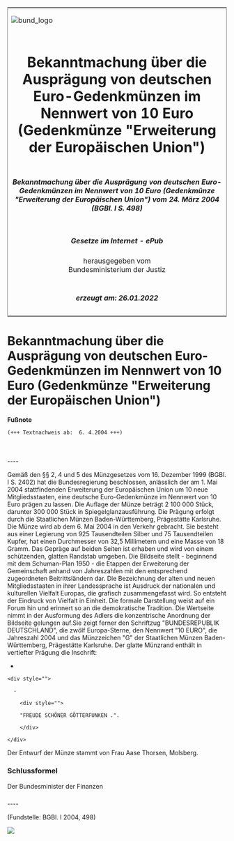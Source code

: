 <span id="DECKBLATT.html"></span>

<table border="0" frame="border" width="100%">

<tr valign="top">

<td align="left">

![bund\_logo](BfJ_2021_Web_de_de.gif)

</td>

<td align="right">

 

</td>

</tr>

<tr align="center" valign="middle">

<td colspan="2">

# Bekanntmachung über die Ausprägung von deutschen Euro-Gedenkmünzen im Nennwert von 10 Euro (Gedenkmünze "Erweiterung der Europäischen Union")

</td>

</tr>

<tr align="center" valign="middle">

<td colspan="2">

##### Bekanntmachung über die Ausprägung von deutschen Euro-Gedenkmünzen im Nennwert von 10 Euro (Gedenkmünze "Erweiterung der Europäischen Union") vom 24. März 2004 (BGBl. I S. 498)

</td>

</tr>

<tr align="center" valign="middle">

<td colspan="2">

  
  

##### Gesetze im Internet - ePub  
  
herausgegeben vom  
Bundesministerium der Justiz

</td>

</tr>

<tr align="center" valign="bottom">

<td colspan="2">

  
  

##### erzeugt am: 26.01.2022

</td>

</tr>

</table>

<span id="BJNR049800004.html"></span>

# Bekanntmachung über die Ausprägung von deutschen Euro-Gedenkmünzen im Nennwert von 10 Euro (Gedenkmünze "Erweiterung der Europäischen Union")

<div>

  
**Fußnote**

<div class="jnhtml">

<div>

<div class="jurAbsatz">

  

``` 
(+++ Textnachweis ab:  6. 4.2004 +++)

 
```

</div>

</div>

</div>

</div>

<span id="BJNR049800004BJNE000100000.html"></span>

###   
\----

<div>

<div class="jnhtml">

<div>

<div class="jurAbsatz">

Gemäß den §§ 2, 4 und 5 des Münzgesetzes vom 16. Dezember 1999 (BGBl. I
S. 2402) hat die Bundesregierung beschlossen, anlässlich der am 1. Mai
2004 stattfindenden Erweiterung der Europäischen Union um 10 neue
Mitgliedsstaaten, eine deutsche Euro-Gedenkmünze im Nennwert von 10 Euro
prägen zu lassen. Die Auflage der Münze beträgt 2 100 000 Stück,
darunter 300 000 Stück in Spiegelglanzausführung. Die Prägung erfolgt
durch die Staatlichen Münzen Baden-Württemberg, Prägestätte Karlsruhe.
Die Münze wird ab dem 6. Mai 2004 in den Verkehr gebracht. Sie besteht
aus einer Legierung von 925 Tausendteilen Silber und 75 Tausendteilen
Kupfer, hat einen Durchmesser von 32,5 Millimetern und eine Masse von 18
Gramm. Das Gepräge auf beiden Seiten ist erhaben und wird von einem
schützenden, glatten Randstab umgeben. Die Bildseite stellt - beginnend
mit dem Schuman-Plan 1950 - die Etappen der Erweiterung der Gemeinschaft
anhand von Jahreszahlen mit den entsprechend zugeordneten
Beitrittsländern dar. Die Bezeichnung der alten und neuen
Mitgliedsstaaten in ihrer Landessprache ist Ausdruck der nationalen und
kulturellen Vielfalt Europas, die grafisch zusammengefasst wird. So
entsteht der Eindruck von Vielfalt in Einheit. Die formale Darstellung
weist auf ein Forum hin und erinnert so an die demokratische Tradition.
Die Wertseite nimmt in der Ausformung des Adlers die konzentrische
Anordnung der Bildseite gelungen auf.Sie zeigt ferner den Schriftzug
"BUNDESREPUBLIK DEUTSCHLAND", die zwölf Europa-Sterne, den Nennwert "10
EURO", die Jahreszahl 2004 und das Münzzeichen "G" der Staatlichen
Münzen Baden-Württemberg, Prägestätte Karlsruhe. Der glatte Münzrand
enthält in vertiefter Prägung die Inschrift:

  - 
    
    <div style="">
    
      - 
        
        <div style="">
        
        "FREUDE SCHÖNER GÖTTERFUNKEN .".
        
        </div>
    
    </div>

Der Entwurf der Münze stammt von Frau Aase Thorsen, Molsberg.

</div>

</div>

</div>

</div>

<span id="BJNR049800004BJNE000200000.html"></span>

### Schlussformel  

<div>

<div class="jnhtml">

<div>

<div class="jurAbsatz">

<span class="SP">Der Bundesminister der Finanzen</span>

</div>

</div>

</div>

</div>

<span id="BJNR049800004BJNE000300000.html"></span>

###   
\----

<div>

<div class="jnhtml">

<div>

<div class="jurAbsatz">

<div class="kommentar_Fundstelle">

  
(Fundstelle: BGBl. I 2004, 498)

</div>

  
  
![](bgbl1_2004_j0498_0010.jpeg)  
  

</div>

</div>

</div>

</div>
